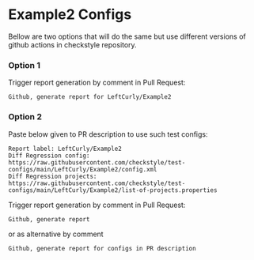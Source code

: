 # Example2 Configs

Bellow are two options that will do the same but use different versions
of github actions in checkstyle repository.


### Option 1
Trigger report generation by comment in Pull Request:
```
Github, generate report for LeftCurly/Example2
```

### Option 2

Paste below given to PR description to use such test configs:
```
Report label: LeftCurly/Example2
Diff Regression config: https://raw.githubusercontent.com/checkstyle/test-configs/main/LeftCurly/Example2/config.xml
Diff Regression projects: https://raw.githubusercontent.com/checkstyle/test-configs/main/LeftCurly/Example2/list-of-projects.properties
```

Trigger report generation by comment in Pull Request:
```
Github, generate report
```
or as alternative by comment
```
Github, generate report for configs in PR description
```
